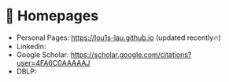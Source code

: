 # 📎 Homepages
- Personal Pages: https://lou1s-lau.github.io (updated recently🔥)
- Linkedin:
- Google Scholar: https://scholar.google.com/citations?user=4FA6C0AAAAAJ
- DBLP:
